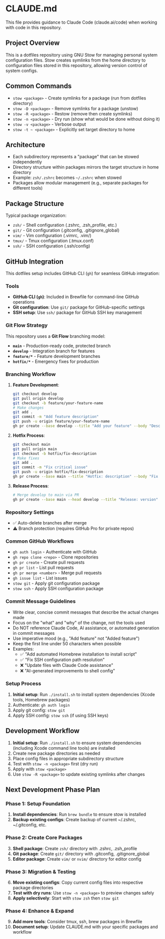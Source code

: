 # CLAUDE.md

This file provides guidance to Claude Code (claude.ai/code) when working with code in this repository.

## Project Overview

This is a dotfiles repository using GNU Stow for managing personal system configuration files. Stow creates symlinks from the home directory to configuration files stored in this repository, allowing version control of system configs.

## Common Commands

- `stow <package>` - Create symlinks for a package (run from dotfiles directory)
- `stow -D <package>` - Remove symlinks for a package (unstow)
- `stow -R <package>` - Restow (remove then create symlinks)
- `stow -n <package>` - Dry run (show what would be done without doing it)
- `stow -v <package>` - Verbose output
- `stow -t ~ <package>` - Explicitly set target directory to home

## Architecture

- Each subdirectory represents a "package" that can be stowed independently
- Directory structure within packages mirrors the target structure in home directory
- Example: `zsh/.zshrc` becomes `~/.zshrc` when stowed
- Packages allow modular management (e.g., separate packages for different tools)

## Package Structure

Typical package organization:
- `zsh/` - Shell configuration (.zshrc, .zsh_profile, etc.)
- `git/` - Git configuration (.gitconfig, .gitignore_global)
- `vim/` - Vim configuration (.vimrc, .vim/)
- `tmux/` - Tmux configuration (.tmux.conf)
- `ssh/` - SSH configuration (.ssh/config)

## GitHub Integration

This dotfiles setup includes GitHub CLI (`gh`) for seamless GitHub integration:

### Tools
- **GitHub CLI (`gh`)**: Included in Brewfile for command-line GitHub operations
- **Git configuration**: Use `git/` package for GitHub-specific settings
- **SSH setup**: Use `ssh/` package for GitHub SSH key management

### Git Flow Strategy
This repository uses a **Git Flow** branching model:

- **`main`** - Production-ready code, protected branch
- **`develop`** - Integration branch for features
- **`feature/*`** - Feature development branches
- **`hotfix/*`** - Emergency fixes for production

### Branching Workflow
1. **Feature Development**:
   ```bash
   git checkout develop
   git pull origin develop
   git checkout -b feature/your-feature-name
   # Make changes
   git add .
   git commit -m "Add feature description"
   git push -u origin feature/your-feature-name
   gh pr create --base develop --title "Add your feature" --body "Description"
   ```

2. **Hotfix Process**:
   ```bash
   git checkout main
   git pull origin main
   git checkout -b hotfix/fix-description
   # Make fixes
   git add .
   git commit -m "Fix critical issue"
   git push -u origin hotfix/fix-description
   gh pr create --base main --title "Hotfix: description" --body "Fix details"
   ```

3. **Release Process**:
   ```bash
   # Merge develop to main via PR
   gh pr create --base main --head develop --title "Release: version" --body "Release notes"
   ```

### Repository Settings
- ✅ Auto-delete branches after merge
- ⚠️ Branch protection (requires GitHub Pro for private repos)

### Common GitHub Workflows
- `gh auth login` - Authenticate with GitHub
- `gh repo clone <repo>` - Clone repositories
- `gh pr create` - Create pull requests
- `gh pr list` - List pull requests
- `gh pr merge <number>` - Merge pull requests
- `gh issue list` - List issues
- `stow git` - Apply git configuration package
- `stow ssh` - Apply SSH configuration package

### Commit Message Guidelines
- Write clear, concise commit messages that describe the actual changes made
- Focus on the "what" and "why" of the change, not the tools used
- Do NOT reference Claude Code, AI assistance, or automated generation in commit messages
- Use imperative mood (e.g., "Add feature" not "Added feature")
- Keep the first line under 50 characters when possible
- Examples:
  - ✅ "Add automated Homebrew installation to install script"
  - ✅ "Fix SSH configuration path resolution"
  - ❌ "Update files with Claude Code assistance"
  - ❌ "AI-generated improvements to shell config"

### Setup Process
1. **Initial setup**: Run `./install.sh` to install system dependencies (Xcode tools, Homebrew packages)
2. Authenticate: `gh auth login`
3. Apply git config: `stow git`
4. Apply SSH config: `stow ssh` (if using SSH keys)

## Development Workflow

1. **Initial setup**: Run `./install.sh` to ensure system dependencies (including Xcode command line tools) are installed
2. Create new package directories as needed
3. Place config files in appropriate subdirectory structure
4. Test with `stow -n <package>` first (dry run)
5. Apply with `stow <package>`
6. Use `stow -R <package>` to update existing symlinks after changes

## Next Development Phase Plan

### Phase 1: Setup Foundation
1. **Install dependencies**: Run `brew bundle` to ensure stow is installed
2. **Backup existing configs**: Create backup of current ~/.zshrc, ~/.gitconfig, etc.

### Phase 2: Create Core Packages  
3. **Shell package**: Create `zsh/` directory with .zshrc, .zsh_profile
4. **Git package**: Create `git/` directory with .gitconfig, .gitignore_global  
5. **Editor package**: Create `vim/` or `nvim/` directory for editor config

### Phase 3: Migration & Testing
6. **Move existing configs**: Copy current config files into respective package directories
7. **Test with dry runs**: Use `stow -n <package>` to preview changes safely
8. **Apply selectively**: Start with `stow zsh` then `stow git`

### Phase 4: Enhance & Expand
9. **Add more tools**: Consider tmux, ssh, brew packages in Brewfile
10. **Document setup**: Update CLAUDE.md with your specific packages and workflow